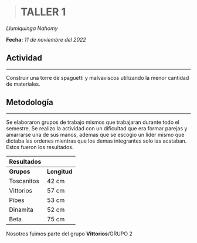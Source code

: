 ># **TALLER 1**
  *Llumiquinga Nahomy*

  **Fecha:** *11 de noviembre del 2022*

## **Actividad**
---
Construir una torre de spaguetti y malvaviscos utilizando la menor cantidad de materiales.

## **Metodología**
---

Se elaboraron grupos de trabajo mismos que trabajaran durante todo el semestre. Se realizo la actividad con un dificultad que era formar parejas y amarrarse una de sus manos, ademas que se escogio un lider mismo que dictaba las ordenes mientras que los demas integrantes solo las acataban. Estos fueron los resultados.

|      Resultados   |               |
|-------------------|-----------    |
|**Grupos**         | **Longitud**  |
|Toscanitos         |42 cm          |    
|Vittorios          |57 cm          |
|Pibes              |53 cm          |
|Dinamita           |52 cm          |
|Beta               |75 cm          |

Nosotros fuimos parte del grupo **Vittorios**/GRUPO 2
